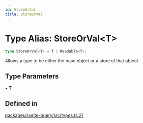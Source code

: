 ```yaml
---
id: StoreOrVal
title: StoreOrVal
---
```


# Type Alias: StoreOrVal\<T\>

```ts
type StoreOrVal<T> = T | Readable<T>;
```

Allows a type to be either the base object or a store of that object

## Type Parameters

• **T**

## Defined in

[packages/svelte-query/src/types.ts:21](https://github.com/TanStack/query/blob/main/packages/svelte-query/src/types.ts#L21)
